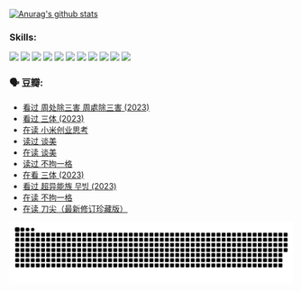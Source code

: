 
[![Anurag's github stats](https://github-readme-stats.vercel.app/api?username=w940853815)](https://github.com/anuraghazra/github-readme-stats)

### Skills:

<code><img height="32" src="https://cdn.jsdelivr.net/npm/simple-icons@v5/icons/python.svg"></code>
<code><img height="32" src="https://cdn.jsdelivr.net/npm/simple-icons@v5/icons/javascript.svg"></code>
<code><img height="32" src="https://cdn.jsdelivr.net/npm/simple-icons@v5/icons/django.svg"></code>
<code><img height="32" src="https://cdn.jsdelivr.net/npm/simple-icons@v5/icons/flask.svg"></code>
<code><img height="32" src="https://cdn.jsdelivr.net/npm/simple-icons@v5/icons/vuetify.svg"></code>
<code><img height="32" src="https://cdn.jsdelivr.net/npm/simple-icons@v5/icons/git.svg"></code>
<code><img height="32" src="https://cdn.jsdelivr.net/npm/simple-icons@v5/icons/docker.svg"></code>
<code><img height="32" src="https://cdn.jsdelivr.net/npm/simple-icons@v5/icons/postgresql.svg"></code>
<code><img height="32" src="https://cdn.jsdelivr.net/npm/simple-icons@v5/icons/elasticsearch.svg"></code>
<code><img height="32" src="https://cdn.jsdelivr.net/npm/simple-icons@v5/icons/macos.svg"></code>
<code><img height="32" src="https://cdn.jsdelivr.net/npm/simple-icons@v5/icons/linux.svg"></code>

### 🗣 豆瓣:

<!-- DOUBAN-ACTIVITIES:START -->
- [看过 周处除三害 周處除三害‎ (2023)](https://www.douban.com/people/136069238/status/4575646701/?_i=13031968)
- [看过 三体‎ (2023)](https://www.douban.com/people/136069238/status/4574263039/?_i=13031969)
- [在读 小米创业思考](https://www.douban.com/people/136069238/status/4572047905/?_i=13031969)
- [读过 谈美](https://www.douban.com/people/136069238/status/4572047629/?_i=13031969)
- [在读 谈美](https://www.douban.com/people/136069238/status/4560861771/?_i=13031969)
- [读过 不拘一格](https://www.douban.com/people/136069238/status/4560861445/?_i=13031969)
- [在看 三体‎ (2023)](https://www.douban.com/people/136069238/status/4558185093/?_i=13031969)
- [看过 超异能族 무빙‎ (2023)](https://www.douban.com/people/136069238/status/4556824186/?_i=13031969)
- [在读 不拘一格](https://www.douban.com/people/136069238/status/4541712161/?_i=13031969)
- [在读 刀尖（最新修订珍藏版）](https://www.douban.com/people/136069238/status/4541711339/?_i=13031969)
<!-- DOUBAN-ACTIVITIES:END -->


![Snake animation](https://raw.githubusercontent.com/w940853815/w940853815/output/github-contribution-grid-snake.svg)

<!--
**w940853815/w940853815** is a ✨ _special_ ✨ repository because its `README.md` (this file) appears on your GitHub profile.

Here are some ideas to get you started:

- 🔭 I’m currently working on ...
- 🌱 I’m currently learning ...
- 👯 I’m looking to collaborate on ...
- 🤔 I’m looking for help with ...
- 💬 Ask me about ...
- 📫 How to reach me: ...
- 😄 Pronouns: ...
- ⚡ Fun fact: ...
-->
